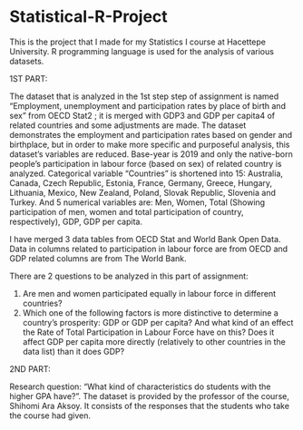 # Statistical-R-Project
This is the project that I made for my Statistics I course at Hacettepe University. R programming language is used for the analysis of various datasets. 

1ST PART:

The dataset that is analyzed in the 1st step step of assignment is named “Employment, unemployment and participation rates by place of birth and sex” 
from OECD Stat2 ; it is merged with GDP3 and GDP per capita4 of related countries and some adjustments are made. The dataset demonstrates the employment and 
participation rates based on gender and birthplace, but in order to make more specific and purposeful analysis, this dataset’s variables are reduced.
Base-year is 2019 and only the native-born people’s participation in labour force (based on sex) of related country is analyzed. Categorical variable 
“Countries” is shortened into 15: Australia, Canada, Czech Republic, Estonia, France, Germany, Greece, Hungary, Lithuania, Mexico, New Zealand, Poland, 
Slovak Republic, Slovenia and Turkey. And 5 numerical variables are: Men, Women, Total (Showing participation of men, women and total participation of country, 
respectively), GDP, GDP per capita.

I have merged 3 data tables from OECD Stat and World Bank Open Data. Data in columns related to participation in labour force are from OECD and GDP related 
columns are from The World Bank.

There are 2 questions to be analyzed in this part of assignment:

1. Are men and women participated equally in labour force in different countries?
2. Which one of the following factors is more distinctive to determine a country’s prosperity: GDP or GDP per capita? And what kind of an effect the 
Rate of Total Participation in Labour Force have on this? Does it affect GDP per capita more directly (relatively to other countries in the data list) 
than it does GDP?


2ND PART:

Research question: “What kind of characteristics do students with the higher GPA have?”. The dataset is provided by the professor of the course, Shihomi Ara Aksoy.
It consists of the responses that the students who take the course had given.
